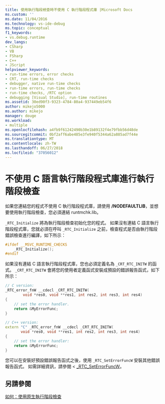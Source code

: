 ```yaml
---
title: 使用執行階段檢查時不使用 C 執行階段程式庫 |Microsoft Docs
ms.custom: ''
ms.date: 11/04/2016
ms.technology: vs-ide-debug
ms.topic: conceptual
f1_keywords:
- vs.debug.runtime
dev_langs:
- CSharp
- VB
- FSharp
- C++
- JScript
helpviewer_keywords:
- run-time errors, error checks
- CRT, run-time checks
- debugger, native run-time checks
- run-time errors, run-time checks
- run-time checks, /RTC option
- debugging [Visual Studio], run-time routines
ms.assetid: 30ed90f3-9323-4784-80a4-937449eb54f6
author: mikejo5000
ms.author: mikejo
manager: douge
ms.workload:
- multiple
ms.openlocfilehash: a4fb9f61242490b30e1b89132f4e79fbb56d48de
ms.sourcegitcommit: 0bf2aff6abe485e3fe940f5344a62a885ad7f44e
ms.translationtype: MT
ms.contentlocale: zh-TW
ms.lasthandoff: 06/27/2018
ms.locfileid: "37056012"
---
```

# <a name="using-run-time-checks-without-the-c-run-time-library"></a>不使用 C 語言執行階段程式庫進行執行階段檢查
如果您連結您的程式不使用 C 執行階段程式庫，請使用 **/NODEFAULTLIB**，並想要使用執行階段檢查，您必須連結 runtmchk.lib。  
  
 `_RTC_Initialize` 將為執行階段檢查初始化您的程式。 如果沒有連結 C 語言執行階段程式庫，您就必須在呼叫 `_RTC_Initialize` 之前，檢查程式是否由執行階段錯誤檢查進行編譯，如下所示：  
  
```cpp
#ifdef __MSVC_RUNTIME_CHECKS  
    _RTC_Initialize();  
#endif  
```  
  
 如果沒有連結 C 語言執行階段程式庫，您也必須定義名為 `_CRT_RTC_INITW` 的函式。 `_CRT_RTC_INITW` 會將您的使用者定義函式安裝成預設的錯誤報告函式，如下所示：  
  
```cpp
// C version:  
_RTC_error_fnW __cdecl _CRT_RTC_INITW(  
        void *res0, void **res1, int res2, int res3, int res4)  
{  
    // set the error handler.  
    return &MyErrorFunc;   
}  
  
// C++ version:  
extern "C" _RTC_error_fnW __cdecl _CRT_RTC_INITW(  
       void *res0, void **res1, int res2, int res3, int res4)  
{  
    // set the error handler:  
    return &MyErrorFunc;  
}  
```  
  
 您可以在安裝好預設錯誤報告函式之後，使用 `_RTC_SetErrorFuncW` 安裝其他錯誤報告函式。 如需詳細資訊，請參閱 < [_RTC_SetErrorFuncW](/cpp/c-runtime-library/reference/rtc-seterrorfuncw)。  
  
## <a name="see-also"></a>另請參閱  
 [如何：使用原生執行階段檢查](../debugger/how-to-use-native-run-time-checks.md)
